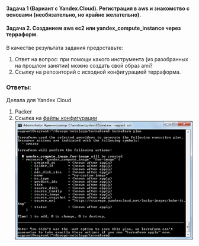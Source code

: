#### Задача 1 (Вариант с Yandex.Cloud). Регистрация в aws и знакомство с основами (необязательно, но крайне желательно).

#### Задача 2. Созданием aws ec2 или yandex_compute_instance через терраформ.

В качестве результата задания предоставьте:

1. Ответ на вопрос: при помощи какого инструмента (из разобранных на прошлом занятии) можно создать свой образ ami?
2. Ссылку на репозиторий с исходной конфигурацией терраформа.

### Ответы:
Делала для Yandex Cloud
1. Packer
2. Ссылка на [файлы конфигурации](https://github.com/anna-maksimovna/devops-netology/tree/main/terraform)
![ ](ter07_02.jpg)